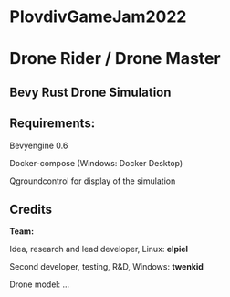# PlovdivGameJam2022

# Drone Rider / Drone Master

## Bevy Rust Drone Simulation 

## Requirements:

Bevyengine 0.6

Docker-compose (Windows: Docker Desktop)

Qgroundcontrol for display of the simulation

## Credits 

**Team:**

Idea, research and lead developer, Linux: **elpiel**

Second developer, testing, R&D, Windows: **twenkid**

Drone model: ...






